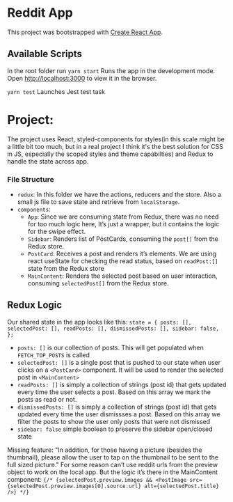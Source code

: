 # Reddit App

This project was bootstrapped with [Create React App](https://github.com/facebook/create-react-app).

## Available Scripts

In the root folder run
`yarn start`
Runs the app in the development mode.\
Open [http://localhost:3000](http://localhost:3000) to view it in the browser.

`yarn test`
Launches Jest test task

# Project:
The project uses React, styled-components for styles(in this scale might be a little bit too much, but in a real project I think it's the best solution for CSS in JS, especially the scoped styles and theme capabilties) and Redux to handle the state across app.

### File Structure
- `redux`: In this folder we have the actions, reducers and the store. Also a small js file to save state and retrieve from `localStorage`.
- `components`: 
    - `App`: Since we are consuming state from Redux, there was no need for too much logic here, It’s just a wrapper, but it contains the logic for the swipe effect.
    - `Sidebar`: Renders list of PostCards, consuming the `post[]` from the Redux store.
    - `PostCard`: Receives a post and renders it’s elements. We are using react useState for checking the read status, based on `readPost:[]` state from the Redux store
    - `MainContent`: Renders the selected post based on user interaction, consuming `selectedPost[]` from the Redux store.

## Redux Logic
Our shared state in the app looks like this:
`state = {
  posts: [],
  selectedPost: [],
  readPosts: [],
  dismissedPosts: [],
  sidebar: false,
};`

- `posts: []` is our collection of posts. This will get populated when `FETCH_TOP_POSTS` is called
-  `selectedPost: []` is a single post that is pushed to our state when user clicks on a `<PostCard>` component. It will be used to render the selected post in `<MainContent>`
-  `readPosts: []` is simply a collection of strings (post id) that gets updated every time the user selects a post. Based on this array we mark the posts as read or not.
-  `dismissedPosts: []` is simply a collection of strings (post id) that gets updated every time the user dismissses a post. Based on this array we filter the posts to show the user only posts that were not dismissed
-   `sidebar: false` simple boolean to preserve the sidebar open/closed state

Missing feature: 
"In addition, for those having a picture (besides the thumbnail), please allow the user to tap on the thumbnail to be sent to the full sized picture."
For some reason can’t use reddit urls from the preview object to work on the local app. But the logic it’s there in the MainContent component:
`{/* {selectedPost.preview.images && <PostImage src={selectedPost.preview.images[0].source.url} alt={selectedPost.title} />} */}`

